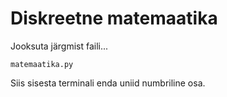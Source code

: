 # Diskreetne matemaatika


Jooksuta järgmist faili... 

```
matemaatika.py
```

Siis sisesta terminali enda uniid numbriline osa.